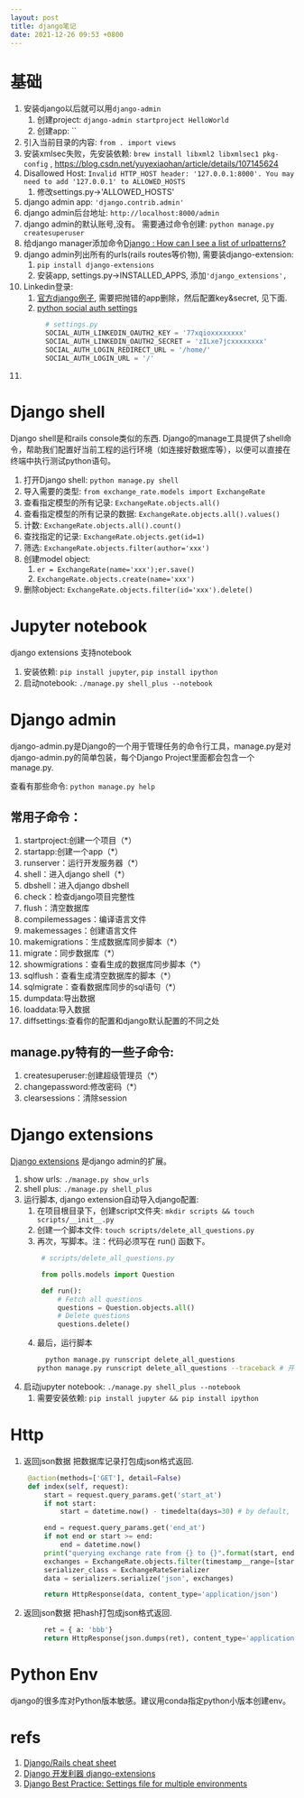 ```yaml
---
layout: post
title: django笔记
date: 2021-12-26 09:53 +0800
---
```


# 基础
1. 安装django以后就可以用`django-admin`
   1. 创建project: `django-admin startproject HelloWorld`
   2. 创建app: ``
2. 引入当前目录的内容: `from . import views`
3. 安装xmlsec失败，先安装依赖: `brew install libxml2 libxmlsec1 pkg-config` , https://blog.csdn.net/yuyexiaohan/article/details/107145624
4. Disallowed Host: `Invalid HTTP_HOST header: '127.0.0.1:8000'. You may need to add '127.0.0.1' to ALLOWED_HOSTS`
   1. 修改settings.py->'ALLOWED_HOSTS'
5. django admin app: `'django.contrib.admin'`
6. django admin后台地址: `http://localhost:8000/admin`
7. django admin的默认账号,没有。 需要通过命令创建: `python manage.py createsuperuser`
8. 给django manager添加命令[Django : How can I see a list of urlpatterns?](https://stackoverflow.com/a/65570954)
8. django admin列出所有的urls(rails routes等价物), 需要装django-extension:
   1. `pip install django-extensions`
   2. 安装app, settings.py->INSTALLED_APPS, 添加`'django_extensions',`
9. Linkedin登录:
   1.  [官方django例子](https://github.com/python-social-auth/social-examples/tree/master/example-django), 需要把抛错的app删除，然后配置key&secret, 见下面.
   2.  [python social auth settings](https://python-social-auth.readthedocs.io/en/latest/configuration/settings.html)
       ~~~python
         # settings.py
         SOCIAL_AUTH_LINKEDIN_OAUTH2_KEY = '77xqioxxxxxxxx'
         SOCIAL_AUTH_LINKEDIN_OAUTH2_SECRET = 'zILxe7jcxxxxxxxx'
         SOCIAL_AUTH_LOGIN_REDIRECT_URL = '/home/'
         SOCIAL_AUTH_LOGIN_URL = '/'

       ~~~
10.

# Django shell
Django shell是和rails console类似的东西. Django的manage工具提供了shell命令，帮助我们配置好当前工程的运行环境（如连接好数据库等），以便可以直接在终端中执行测试python语句。

1. 打开Django shell: `python manage.py shell`
2. 导入需要的类型: `from exchange_rate.models import ExchangeRate`
3. 查看指定模型的所有记录: `ExchangeRate.objects.all()`
3. 查看指定模型的所有记录的数据: `ExchangeRate.objects.all().values()`
4. 计数: `ExchangeRate.objects.all().count()`
5. 查找指定的记录: `ExchangeRate.objects.get(id=1)`
6. 筛选: `ExchangeRate.objects.filter(author='xxx')`
7. 创建model object:
   1. `er = ExchangeRate(name='xxx');er.save()`
   2. `ExchangeRate.objects.create(name='xxx')`
8. 删除object: `ExchangeRate.objects.filter(id='xxx').delete()`

# Jupyter notebook
django extensions 支持notebook

1. 安装依赖: `pip install jupyter`, `pip install ipython`
2. 启动notebook: `./manage.py shell_plus --notebook`
# Django admin
django-admin.py是Django的一个用于管理任务的命令行工具，manage.py是对django-admin.py的简单包装，每个Django Project里面都会包含一个manage.py.

查看有那些命令: `python manage.py help`

## 常用子命令：

1. startproject:创建一个项目（*）
1. startapp:创建一个app（*）
1. runserver：运行开发服务器（*）
1. shell：进入django shell（*）
1. dbshell：进入django dbshell
1. check：检查django项目完整性
1. flush：清空数据库
1. compilemessages：编译语言文件
1. makemessages：创建语言文件
1. makemigrations：生成数据库同步脚本（*）
1. migrate：同步数据库（*）
1. showmigrations：查看生成的数据库同步脚本（*）
1. sqlflush：查看生成清空数据库的脚本（*）
1. sqlmigrate：查看数据库同步的sql语句（*）
1. dumpdata:导出数据
1. loaddata:导入数据
1. diffsettings:查看你的配置和django默认配置的不同之处

## manage.py特有的一些子命令:
1. createsuperuser:创建超级管理员（*）
1. changepassword:修改密码（*）
1. clearsessions：清除session


# Django extensions
[Django extensions](https://github.com/django-extensions/django-extensions) 是django admin的扩展。

1. show urls: `./manage.py show_urls`
2. shell plus: `./manage.py shell_plus`
3. 运行脚本, django extension自动导入django配置:
   1. 在项目根目录下，创建script文件夹: `mkdir scripts && touch scripts/__init__.py`
   2. 创建一个脚本文件: `touch scripts/delete_all_questions.py`
   3. 再次，写脚本。注：代码必须写在 run() 函数下。
	   ~~~py
		# scripts/delete_all_questions.py

		from polls.models import Question

		def run():
			# Fetch all questions
			questions = Question.objects.all()
			# Delete questions
			questions.delete()
		~~~
   4. 最后，运行脚本
		~~~sh
		  python manage.py runscript delete_all_questions
        python manage.py runscript delete_all_questions --traceback # 开启 Debug 模式
		~~~
1. 启动jupyter notebook: `./manage.py shell_plus --notebook`
   1. 需要安装依赖: `pip install jupyter && pip install ipython`

# Http

1. 返回json数据
   把数据库记录打包成json格式返回.

   ~~~python
    @action(methods=['GET'], detail=False)
    def index(self, request):
        start = request.query_params.get('start_at')
        if not start:
            start = datetime.now() - timedelta(days=30) # by default, start from 30 days before

        end = request.query_params.get('end_at')
        if not end or start >= end:
            end = datetime.now()
        print("querying exchange rate from {} to {}".format(start, end))
        exchanges = ExchangeRate.objects.filter(timestamp__range=[start, end]).all()
        serializer_class = ExchangeRateSerializer
        data = serializers.serialize('json', exchanges)

        return HttpResponse(data, content_type='application/json')
	~~~
1. 返回json数据
   把hash打包成json格式返回.
   ~~~python
        ret = { a: 'bbb'}
        return HttpResponse(json.dumps(ret), content_type='application/json;charset=utf8')
   ~~~


# Python Env

django的很多库对Python版本敏感。建议用conda指定python小版本创建env。
# refs
1. [Django/Rails cheat sheet](https://yeraydiazdiaz.medium.com/django-rails-cheat-sheet-50adf2441913)
2. [Django 开发利器 django-extensions](https://jiaxin.im/blog/django-kai-fa-li-qi-django-ext/)
3. [Django Best Practice: Settings file for multiple environments](https://medium.com/@ayarshabeer/django-best-practice-settings-file-for-multiple-environments-6d71c6966ee2)
